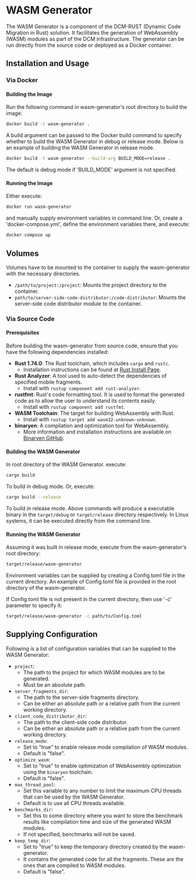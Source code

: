 # WASM Generator

The WASM Generator is a component of the DCM-RUST (Dynamic Code Migration in Rust) solution. It facilitates the
generation of WebAssembly (WASM) modules as part of the DCM infrastructure. The generator can be run directly from the
source code or deployed as a Docker container.

## Installation and Usage

### Via Docker

#### Building the Image

Run the following command in wasm-generator's root directory to build the image:

```bash
docker build -t wasm-generator .
```

A build argument can be passed to the Docker build command to specify whether to build the WASM Generator in debug or
release mode.
Below is an example of building the WASM Generator in release mode.

```bash
docker build -t wasm-generator --build-arg BUILD_MODE=release .
```

The default is debug mode if 'BUILD_MODE' argument is not specified.

#### Running the Image

Either execute:

```bash
docker run wasm-generator
```

and manually supply environment variables in command line.
Or, create a 'docker-compose.yml', define the environment variables there, and execute:

```bash
docker compose up
```

## Volumes

Volumes have to be mounted to the container to supply the wasm-generator with the necessary directories.

- `/path/to/project:/project`: Mounts the project directory to the container.
- `path/to/server-side-code-distributor:/code-distributor`: Mounts the server-side code distributor module to the
  container.

### Via Source Code

#### Prerequisites

Before building the wasm-generator from source code, ensure that you have the following dependencies installed:

- **Rust 1.74.0**: The Rust toolchain, which includes `cargo` and `rustc`.
    - Installation instructions can be found at [Rust Install Page](https://www.rust-lang.org/tools/install).
- **Rust Analyzer**: A tool used to auto-detect the dependencies of specified mobile fragments.
    - Install with `rustup component add rust-analyzer`.
- **rustfmt**: Rust's code formatting tool. It is used to format the generated code as to allow the user to understand
  its contents easily.
    - Install with `rustup component add rustfmt`.
- **WASM Toolchain**: The target for building WebAssembly with Rust.
    - Install with `rustup target add wasm32-unknown-unknown`.
- **binaryen**: A compilation and optimization tool for WebAssembly.
    - More information and installation instructions are available
      on [Binaryen GitHub](https://github.com/WebAssembly/binaryen).

#### Building the WASM Generator

In root directory of the WASM Generator.
execute:

```bash
cargo build
```

To build in debug mode. Or, execute:

```bash
cargo build --release
```

To build in release mode.
Above commands will produce a executable binary in the `target/debug` or `target/release` directory respectively.
In Linux systems, it can be executed directly from the command line.

#### Running the WASM Generator

Assuming it was built in release mode, execute from the wasm-generator's root directory:

```bash 
target/release/wasm-generator
```

Environment variables can be supplied by creating a Config.toml file in the current directory.
An example of Config.toml file is provided in the root directory of the wasm-generator.

If Config.toml file is not present in the current directory, then use '-c' parameter to specify it:

```bash
target/release/wasm-generator -c path/to/Config.toml
```

## Supplying Configuration

Following is a list of configuration variables that can be supplied to the WASM Generator:

- `project`:
    - The path to the project for which WASM modules are to be generated.
    - Must be an absolute path.
- `server_fragments_dir`:
    - The path to the server-side fragments directory.
    - Can be either an absolute path or a relative path from the current working directory.
- `client_code_distributor_dir`:
    - The path to the client-side code distributor.
    - Can be either an absolute path or a relative path from the current working directory.
- `release_mode`:
    - Set to "true" to enable release mode compilation of WASM modules.
    - Default is "false".
- `optimize_wasm`:
    - Set to "true" to enable optimization of WebAssembly optimization using the `binaryen` toolchain.
    - Default is "false".
- `max_thread_pool`:
    - Set this variable to any number to limit the maximum CPU threads that can be used by the WASM Generator.
    - Default is to use all CPU threads available.
- `benchmarks_dir`:
    - Set this to some directory where you want to store the benchmark results like compilation time and size of the
      generated WASM modules.
    - If not specified, benchmarks will not be saved.
- `keep_temp_dir`:
    - Set to "true" to keep the temporary directory created by the wasm-generator.
    - It contains the generated code for all the fragments. These are the ones that are compiled to WASM modules.
    - Default is "false".
